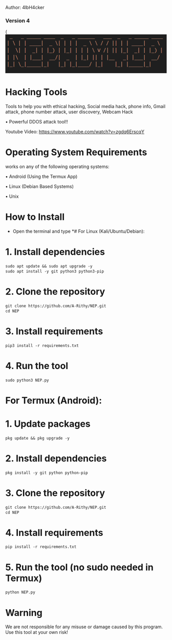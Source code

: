 Author: 4lbH4cker
### Version 4

(![image](https://github.com/A-Rithy/NEP/blob/main/alhacking.png)

# Hacking Tools
Tools to help you with ethical hacking, Social media hack, phone info, Gmail attack, phone number attack, user discovery, Webcam Hack

• Powerful DDOS attack tool!!

Youtube Video: https://www.youtube.com/watch?v=zgdq6ErscqY
# Operating System Requirements
works on any of the following operating systems:

• Android (Using the Termux App)

• Linux (Debian Based Systems)

• Unix

# How to Install
* Open the terminal and type
*# For Linux (Kali/Ubuntu/Debian):
# 1. Install dependencies
```
sudo apt update && sudo apt upgrade -y
sudo apt install -y git python3 python3-pip
```
# 2. Clone the repository
```
git clone https://github.com/A-Rithy/NEP.git
cd NEP
```
# 3. Install requirements
```
pip3 install -r requirements.txt
```
# 4. Run the tool
```
sudo python3 NEP.py
```
# For Termux (Android):
# 1. Update packages
```
pkg update && pkg upgrade -y
```
# 2. Install dependencies
```
pkg install -y git python python-pip
```
# 3. Clone the repository
```
git clone https://github.com/A-Rithy/NEP.git
cd NEP
```
# 4. Install requirements
```
pip install -r requirements.txt
```
# 5. Run the tool (no sudo needed in Termux)
```
python NEP.py
```

# Warning

We are not responsible for any misuse or damage caused by this program. Use this tool at your own risk!


